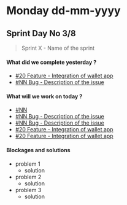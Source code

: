 
# Monday dd-mm-yyyy

## Sprint Day No 3/8

> Sprint X - Name of the sprint

#### What did we complete yesterday ?

- [#20 Feature - Integration of wallet app](https://github.com/archethic-foundation/aeweb-cli/issues/20)
- [#NN Bug - Description of the issue  ](https://github.com/archethic-foundation/archethic-node)

#### What will we work on today ?

- [#NN](https://github.com/archethic-foundation/archethic-node/issues/)
- [#NN Bug - Description of the issue  ](https://github.com/archethic-foundation/archethic-node)
- [#NN Bug - Description of the issue  ](https://github.com/archethic-foundation/archethic-node)
- [#20 Feature - Integration of wallet app](https://github.com/archethic-foundation/aeweb-cli/issues/20)
- [#20 Feature - Integration of wallet app](https://github.com/archethic-foundation/aeweb-cli/issues/20)

#### Blockages and solutions
- problem 1
    - solution
- problem 2
    - solution
- problem 3
    - solution


